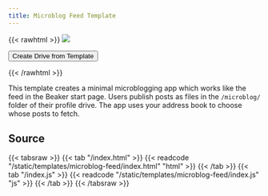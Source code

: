 ```yaml
---
title: Microblog Feed Template
---
```


{{< rawhtml >}}
<img class="template-thumb" src="/templates/microblog-feed.png">

<button class="create-drive">Create Drive from Template</button>

<script>
  const TEMPLATE_ROOT = '/templates/microblog-feed'
  window.TEMPLATE_FILES = [
    '/index.html',
    '/index.js',
    '/markdown-it.js'
  ]
</script>
<script src="/templates/index.js"></script>
{{< /rawhtml >}}

This template creates a minimal microblogging app which works like the feed in the Beaker start page. Users publish posts as files in the `/microblog/` folder of their profile drive. The app uses your address book to choose whose posts to fetch.

## Source

{{< tabsraw >}}
{{< tab "/index.html" >}}
{{< readcode "/static/templates/microblog-feed/index.html" "html" >}}
{{< /tab >}}
{{< tab "/index.js" >}}
{{< readcode "/static/templates/microblog-feed/index.js" "js" >}}
{{< /tab >}}
{{< /tabsraw >}}